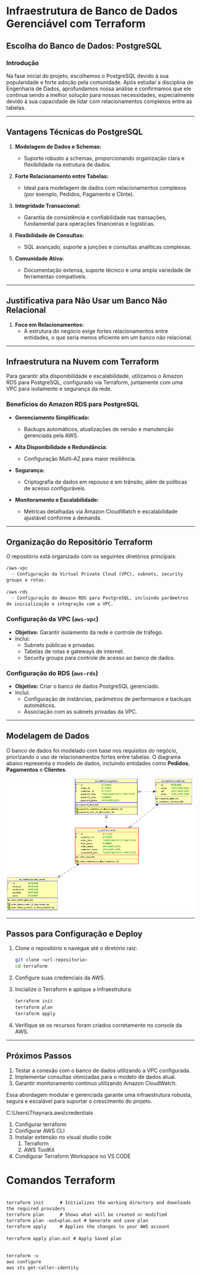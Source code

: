 # Infraestrutura de Banco de Dados Gerenciável com Terraform

## Escolha do Banco de Dados: PostgreSQL

### Introdução
Na fase inicial do projeto, escolhemos o PostgreSQL devido à sua popularidade e forte adoção pela comunidade. Após estudar a disciplina de Engenharia de Dados, aprofundamos nossa análise e confirmamos que ele continua sendo a melhor solução para nossas necessidades, especialmente devido à sua capacidade de lidar com relacionamentos complexos entre as tabelas.

---

## Vantagens Técnicas do PostgreSQL

1. **Modelagem de Dados e Schemas:**
   - Suporte robusto a schemas, proporcionando organização clara e flexibilidade na estrutura de dados.

2. **Forte Relacionamento entre Tabelas:**
   - Ideal para modelagem de dados com relacionamentos complexos (por exemplo, Pedidos, Pagamento e Clinte).

3. **Integridade Transacional:**
   - Garantia de consistência e confiabilidade nas transações, fundamental para operações financeiras e logísticas.

4. **Flexibilidade de Consultas:**
   - SQL avançado, suporte a junções e consultas analíticas complexas.

5. **Comunidade Ativa:**
   - Documentação extensa, suporte técnico e uma ampla variedade de ferramentas compatíveis.

---

## Justificativa para Não Usar um Banco Não Relacional

1. **Foco em Relacionamentos:**
   - A estrutura do negócio exige fortes relacionamentos entre entidades, o que seria menos eficiente em um banco não relacional.

---

## Infraestrutura na Nuvem com Terraform

Para garantir alta disponibilidade e escalabilidade, utilizamos o Amazon RDS para PostgreSQL, configurado via Terraform, juntamente com uma VPC para isolamento e segurança da rede.

### Benefícios do Amazon RDS para PostgreSQL

- **Gerenciamento Simplificado:**
  - Backups automáticos, atualizações de versão e manutenção gerenciada pela AWS.

- **Alta Disponibilidade e Redundância:**
  - Configuração Multi-AZ para maior resiliência.

- **Segurança:**
  - Criptografia de dados em repouso e em trânsito, além de políticas de acesso configuráveis.

- **Monitoramento e Escalabilidade:**
  - Métricas detalhadas via Amazon CloudWatch e escalabilidade ajustável conforme a demanda.

---

## Organização do Repositório Terraform

O repositório está organizado com os seguintes diretórios principais:

```
/aws-vpc
  - Configuração da Virtual Private Cloud (VPC), subnets, security groups e rotas.

/aws-rds
  - Configuração do Amazon RDS para PostgreSQL, incluindo parâmetros de inicialização e integração com a VPC.
```

### Configuração da VPC (`aws-vpc`)
- **Objetivo:** Garantir isolamento da rede e controle de tráfego.
- Inclui:
  - Subnets públicas e privadas.
  - Tabelas de rotas e gateways de internet.
  - Security groups para controle de acesso ao banco de dados.

### Configuração do RDS (`aws-rds`)
- **Objetivo:** Criar o banco de dados PostgreSQL gerenciado.
- Inclui:
  - Configuração de instâncias, parâmetros de performance e backups automáticos.
  - Associação com as subnets privadas da VPC.

---

## Modelagem de Dados
O banco de dados foi modelado com base nos requisitos do negócio, priorizando o uso de relacionamentos fortes entre tabelas. O diagrama abaixo representa o modelo de dados, incluindo entidades como **Pedidos**, **Pagamentos** e **Clientes**.

![Diagrama ER](./diagrams/database-model.png)

---

## Passos para Configuração e Deploy

1. Clone o repositório e navegue até o diretório raiz:
   ```bash
   git clone <url-repositorio>
   cd terraform
   ```

2. Configure suas credenciais da AWS.

3. Inicialize o Terraform e aplique a infraestrutura:
   ```bash
   terraform init
   terraform plan
   terraform apply
   ```

4. Verifique se os recursos foram criados corretamente no console da AWS.

---

## Próximos Passos

1. Testar a conexão com o banco de dados utilizando a VPC configurada.
2. Implementar consultas otimizadas para o modelo de dados atual.
3. Garantir monitoramento contínuo utilizando Amazon CloudWatch.

Essa abordagem modular e gerenciada garante uma infraestrutura robusta, segura e escalável para suportar o crescimento do projeto.

C:\Users\Thaynara\.aws\credentials

1. Configurar terraform
2. Configurar AWS CLI
3. Instalar extensão no visual studio code
   1. Terraform
   2. AWS ToolKit
4. Condigurar Terraform Workspace no  VS CODE

# Comandos Terraform
```

terraform init      # Initializes the working directory and downloads the required providers
terraform plan      # Shows what will be created or modified
terraform plan -out=plan.out # Generate and save plan
terraform apply     # Applies the changes to your AWS account

terraform apply plan.out # Apply Saved plan


```

```
terraform -v
aws configure
aws sts get-caller-identity
```
